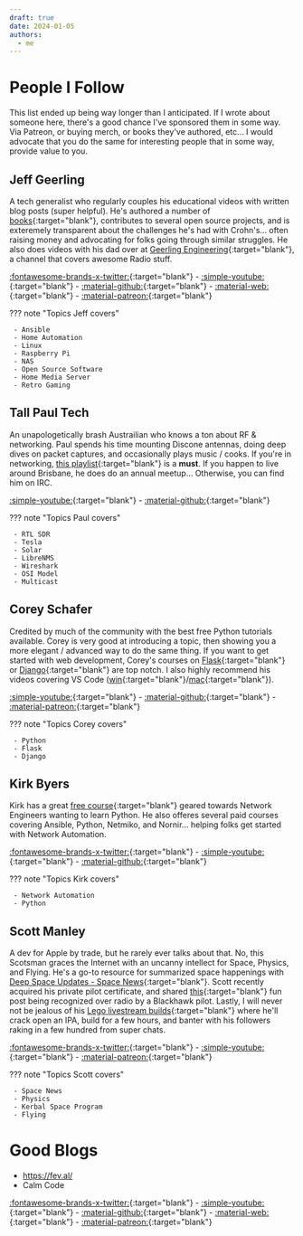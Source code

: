 ```yaml
---
draft: true
date: 2024-01-05
authors:
  - me
---
```


# People I Follow
This list ended up being way longer than I anticipated. If I wrote about someone here, there's a good chance I've sponsored them in some way. Via Patreon, or buying merch, or books they've authored, etc... I would advocate that you do the same for interesting people that in some way, provide value to you.

<!-- more -->

## Jeff Geerling
A tech generalist who regularly couples his educational videos with written blog posts (super helpful). He's authored a number of [books](https://www.jeffgeerling.com/books){:target="blank"}, contributes to several open source projects, and is exteremely transparent about the challenges he's had with Crohn's... often raising money and advocating for folks going through similar struggles. He also does videos with his dad over at [Geerling Engineering](https://www.youtube.com/@GeerlingEngineering){:target="blank"}, a channel that covers awesome Radio stuff.

[:fontawesome-brands-x-twitter:](https://twitter.com/geerlingguy){:target="blank"} - 
[:simple-youtube:](https://www.youtube.com/@JeffGeerling){:target="blank"} - 
[:material-github:](https://github.com/geerlingguy){:target="blank"} - 
[:material-web:](https://www.jeffgeerling.com){:target="blank"} - 
[:material-patreon:](https://www.patreon.com/geerlingguy){:target="blank"}

??? note "Topics Jeff covers"

     - Ansible
     - Home Automation
     - Linux
     - Raspberry Pi
     - NAS
     - Open Source Software
     - Home Media Server
     - Retro Gaming

## Tall Paul Tech
An unapologetically brash Austrailian who knows a ton about RF & networking. Paul spends his time mounting Discone antennas, doing deep dives on packet captures, and occasionally plays music / cooks. If you're in networking, [this playlist](https://youtube.com/playlist?list=PLGvkW0sr-RWYdqxQEx3aCx4cxZP7DvSur&feature=shared){:target="blank"} is a __must__. If you happen to live around Brisbane, he does do an annual meetup... Otherwise, you can find him on IRC.

[:simple-youtube:](https://www.youtube.com/@TallPaulTech){:target="blank"} - 
[:material-github:](https://github.com/CWNE88){:target="blank"}

??? note "Topics Paul covers"

     - RTL SDR
     - Tesla
     - Solar
     - LibreNMS
     - Wireshark
     - OSI Model
     - Multicast

## Corey Schafer
Credited by much of the community with the best free Python tutorials available. Corey is very good at introducing a topic, then showing you a more elegant / advanced way to do the same thing. If you want to get started with web development, Corey's courses on [Flask](https://www.youtube.com/playlist?list=PL-osiE80TeTs4UjLw5MM6OjgkjFeUxCYH){:target="blank"} or [Django](https://www.youtube.com/playlist?list=PL-osiE80TeTtoQCKZ03TU5fNfx2UY6U4p){:target="blank"} are top notch. I also highly recommend his videos covering VS Code ([win](https://youtu.be/-nh9rCzPJ20?feature=shared){:target="blank"}/[mac](https://youtu.be/06I63_p-2A4?feature=shared){:target="blank"}).

[:simple-youtube:](https://www.youtube.com/@coreyms){:target="blank"} - 
[:material-github:](https://github.com/CoreyMSchafer){:target="blank"} - 
[:material-patreon:](https://www.patreon.com/coreyms){:target="blank"}

??? note "Topics Corey covers"

     - Python
     - Flask
     - Django

## Kirk Byers
Kirk has a great [free course](https://pynet.twb-tech.com/free-python-course.html){:target="blank"} geared towards Network Engineers wanting to learn Python. He also offeres several paid courses covering Ansible, Python, Netmiko, and Nornir... helping folks get started with Network Automation.

[:fontawesome-brands-x-twitter:](https://twitter.com/kirkbyers){:target="blank"} - 
[:simple-youtube:](https://www.youtube.com/c/LastHopAutomation){:target="blank"} - 
[:material-github:](https://github.com/ktbyers){:target="blank"}

??? note "Topics Kirk covers"

     - Network Automation
     - Python

## Scott Manley
A dev for Apple by trade, but he rarely ever talks about that. No, this Scotsman graces the Internet with an uncanny intellect for Space, Physics, and Flying. He's a go-to resource for summarized space happenings with [Deep Space Updates - Space News](https://youtube.com/playlist?list=PLYu7z3I8tdEnU3ZBhEA7PJUiIhbsSyaLl&feature=shared){:target="blank"}. Scott recently acquired his private pilot certificate, and shared [this](https://x.com/DJSnM/status/1620597123619385344?s=20){:target="blank"} fun post being recognized over radio by a Blackhawk pilot. Lastly, I will never not be jealous of his [Lego livestream builds](https://www.youtube.com/live/xwQBy_rANgI?feature=shared){:target="blank"} where he'll crack open an IPA, build for a few hours, and banter with his followers raking in a few hundred from super chats.

[:fontawesome-brands-x-twitter:](https://twitter.com/DJSnM){:target="blank"} - 
[:simple-youtube:](https://www.youtube.com/@scottmanley){:target="blank"} - 
[:material-patreon:](https://www.patreon.com/scottmanley){:target="blank"}

??? note "Topics Scott covers"

     - Space News
     - Physics
     - Kerbal Space Program
     - Flying


# Good Blogs
 - https://fev.al/
 - Calm Code




[:fontawesome-brands-x-twitter:](){:target="blank"} - 
[:simple-youtube:](){:target="blank"} - 
[:material-github:](){:target="blank"} - 
[:material-web:](){:target="blank"} - 
[:material-patreon:](){:target="blank"}